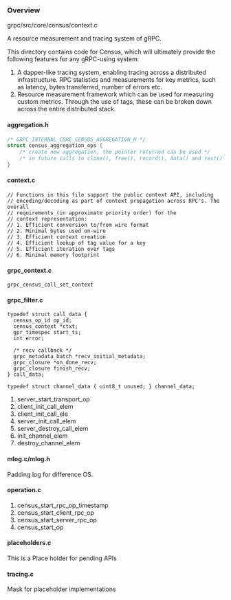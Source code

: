 ### Overview

grpc/src/core/census/context.c

A resource measurement and tracing system of gRPC.

This directory contains code for Census, which will ultimately provide the following features for any gRPC-using system:

1. A dapper-like tracing system, enabling tracing across a distributed infrastructure.
RPC statistics and measurements for key metrics, such as latency, bytes transferred, number of errors etc.
2. Resource measurement framework which can be used for measuring custom metrics. Through the use of tags, these can be broken down across the entire distributed stack.

#### aggregation.h

```c
/* GRPC_INTERNAL_CORE_CENSUS_AGGREGATION_H */
struct census_aggregation_ops {
    /* create new aggregation, the pointer returned can be used */
    /* in future calls to clone(), free(), record(), data() and rest()*/
}
```

#### context.c

```
// Functions in this file support the public context API, including
// encoding/decoding as part of context propagation across RPC's. The overall
// requirements (in approximate priority order) for the
// context representation:
// 1. Efficient conversion to/from wire format
// 2. Minimal bytes used on-wire
// 3. Efficient context creation
// 4. Efficient lookup of tag value for a key
// 5. Efficient iteration over tags
// 6. Minimal memory footprint
```

#### grpc_context.c

```
grpc_census_call_set_context
```

#### grpc_filter.c

```
typedef struct call_data {
  census_op_id op_id;
  census_context *ctxt;
  gpr_timespec start_ts;
  int error;

  /* recv callback */
  grpc_metadata_batch *recv_initial_metadata;
  grpc_closure *on_done_recv;
  grpc_closure finish_recv;
} call_data;
```

```
typedef struct channel_data { uint8_t unused; } channel_data;
```

1. server\_start\_transport\_op
2. client\_init\_call\_elem
3. client\_init\_call\_ele
4. server\_init\_call\_elem
5. server\_destroy\_call\_elem
6. init\_channel\_elem
7. destroy\_channel\_elem

#### mlog.c/mlog.h

Padding log for difference OS.


#### operation.c

1. census\_start\_rpc\_op\_timestamp
2. census\_start\_client\_rpc\_op
3. census\_start\_server\_rpc\_op
4. census\_start\_op

#### placeholders.c

This is a Place holder for pending APIs

#### tracing.c

Mask for placeholder implementations

